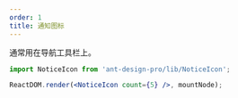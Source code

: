 ```yaml
---
order: 1
title: 通知图标
---
```


通常用在导航工具栏上。

````jsx
import NoticeIcon from 'ant-design-pro/lib/NoticeIcon';

ReactDOM.render(<NoticeIcon count={5} />, mountNode);
````
